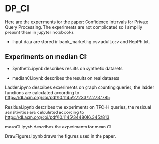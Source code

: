 # DP_CI
Here are the experiments for the paper: Confidence Intervals for Private Query Processing. The experiments are not complicated so I simplily present them in jupyter notebooks.

* Input data are stored in bank_marketing.csv adult.csv and HepPh.txt.

## Experiments on median CI:
  
*  Synthetic.ipynb describes results on synthetic datasets
  
*  medianCI.ipynb describes the results on real datasets
  
Ladder.ipynb describes experiments on graph counting queries, the ladder functions are calculated according to https://dl.acm.org/doi/pdf/10.1145/2723372.2737785

Residual.ipynb describes the experiments on TPC-H queries, the residual sensitivities are calculated according to https://dl.acm.org/doi/pdf/10.1145/3448016.3452813

meanCI.ipynb describes the experiments for mean CI.

DrawFigures.ipynb draws the figures used in the paper.
